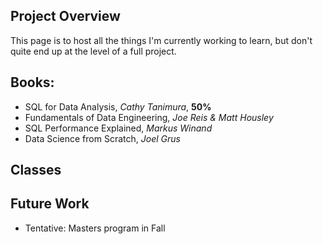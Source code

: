 
## Project Overview
This page is to host all the things I'm currently working to learn, but don't quite end up at the level of a full project.

## Books:
- SQL for Data Analysis, *Cathy Tanimura*, __50%__
- Fundamentals of Data Engineering, *Joe Reis & Matt Housley*
- SQL Performance Explained, *Markus Winand*
- Data Science from Scratch, *Joel Grus*

## Classes


## Future Work
- Tentative: Masters program in Fall